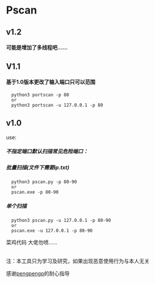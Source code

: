 # Pscan

## v1.2

#### 可能是增加了多线程吧......


## V1.1

#### 基于1.0版本更改了输入端口只可以范围
```
  python3 portscan -p 80
  or
  python3 portscan -u 127.0.0.1 -p 80
```


## v1.0

use:
##### *不指定端口默认扫描常见危险端口：*<br />
##### 批量扫描(文件下需要ip.txt)<br />
```
  python3 pscan.py -p 80-90
  or
  pscan.exe -p 80-90
 ```
 ##### 单个扫描<br />
```
  python3 pscan.py -u 127.0.0.1 -p 80-90
  or
  pscan.exe -u 127.0.0.1 -p 80-90
```

菜鸡代码 大佬勿喷......<br /><br />

注：本工具只为学习及研究，如果出现恶意使用行为与本人无关

感谢[pengpengp](https://github.com/pengpengp)的耐心指导
